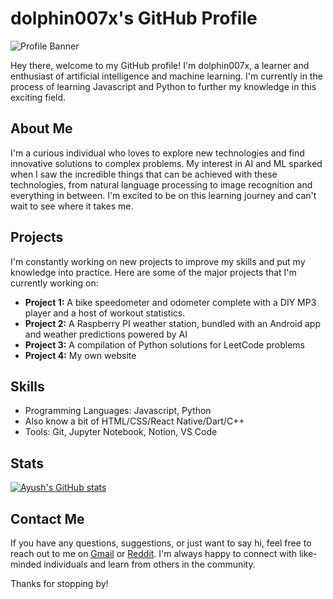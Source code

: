# dolphin007x's GitHub Profile

![Profile Banner](https://cdn.pixabay.com/photo/2017/08/20/14/37/eat-2661935_960_720.jpg)

Hey there, welcome to my GitHub profile! I'm dolphin007x, a learner and enthusiast of artificial intelligence and machine learning. I'm currently in the process of learning Javascript and Python to further my knowledge in this exciting field.

## About Me

I'm a curious individual who loves to explore new technologies and find innovative solutions to complex problems. My interest in AI and ML sparked when I saw the incredible things that can be achieved with these technologies, from natural language processing to image recognition and everything in between. I'm excited to be on this learning journey and can't wait to see where it takes me.

## Projects

I'm constantly working on new projects to improve my skills and put my knowledge into practice. Here are some of the major projects that I'm currently working on:

-   **Project 1:** A bike speedometer and odometer complete with a DIY MP3 player and a host of workout statistics.
-   **Project 2:** A Raspberry PI weather station, bundled with an Android app and weather predictions powered by AI
-   **Project 3:** A compilation of Python solutions for LeetCode problems
-   **Project 4:** My own website

## Skills

-   Programming Languages: Javascript, Python
-   Also know a bit of HTML/CSS/React Native/Dart/C++
-   Tools: Git, Jupyter Notebook, Notion, VS Code

## Stats 
[![Ayush's GitHub stats](https://github-readme-stats.vercel.app/api?username=dolphin007x)](https://github.com/anuraghazra/github-readme-stats)
## Contact Me

If you have any questions, suggestions, or just want to say hi, feel free to reach out to me on [Gmail](mailto:dattaayush08@gmail.com) or [Reddit](reddit.com/u/dolphin007x). I'm always happy to connect with like-minded individuals and learn from others in the community.

Thanks for stopping by!
